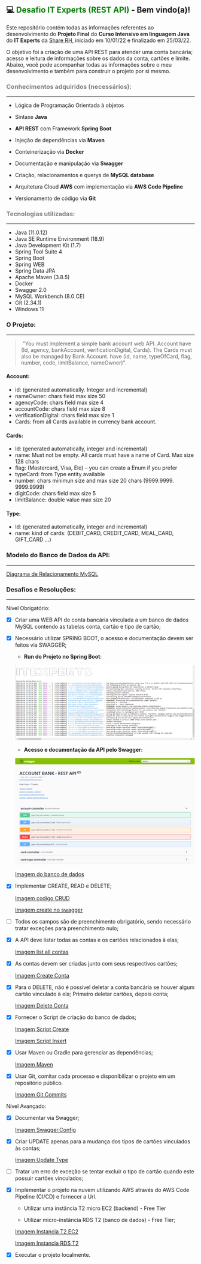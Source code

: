 ## :computer: <font color=green>Desafio IT Experts (REST API)</font>  - Bem vindo(a)!



Este repositório contém todas as informações referentes ao desenvolvimento do **Projeto Final** do **Curso Intensivo em linguagem Java** do **IT Experts** da [Share RH](sharerh.com), iniciado em 10/01/22 e finalizado em 25/03/22.

O objetivo foi a criação de uma API REST para atender uma conta bancária; acesso e leitura de informações sobre os dados da conta, cartões e limite. Abaixo, você pode acompanhar todas as informações sobre o meu desenvolvimento e também para construir o projeto por si mesmo.



### <font color=grey>Conhecimentos adquiridos (necessários):</font>

------

- Lógica de Programação Orientada à objetos

- Sintaxe **Java**

- **API REST** com Framework **Spring Boot**

- Injeção de dependências via **Maven**

- Conteinerização via **Docker**

- Documentação e manipulação via **Swagger**

- Criação, relacionamentos e querys de **MySQL database**

- Arquitetura Cloud **AWS** com implementação via **AWS Code Pipeline**
- Versionamento de código via **Git**



### <font color=grey>Tecnologias utilizadas:</font>

------

- Java (11.0.12)
- Java SE Runtime Environment (18.9)
- Java Development Kit (1.7)
- Spring Tool Suite 4
- Spring Boot
- Spring WEB
- Spring Data JPA
- Apache Maven (3.8.5)
- Docker
- Swagger 2.0
- MySQL Workbench (8.0 CE)
- Git (2.34.1)
- Windows 11

### O Projeto:

------

> ​	"You must implement a simple bank account web API. Account have (Id, agency, bankAccount, verificationDigital, Cards). The Cards must also be managed by Bank Account. have (id, name, typeOfCard, flag, number, code, limitBalance, nameOwner)".

#### Account:

- id: (generated automatically. Integer and incremental)
- nameOwner: chars field max size 50
- agencyCode: chars field max size 4
- accountCode: chars field max size 8
- verificationDigital: chars field max size 1
- Cards: from all Cards available in currency bank account.

#### Cards:

- Id: (generated automatically, integer and incremental)
- name: Must not be empty. All cards must have a name of Card. Max size 128 chars
- flag: (Mastercard, Visa, Elo) – you can create a Enum if you prefer
- typeCard: from Type entity available
- number: chars minimun size and max size 20 chars (9999.9999. 9999.9999)
- digitCode: chars field max size 5
- limitBalance: double value max size 20

#### Type:

- Id: (generated automatically, integer and incremental)
- name: kind of cards: (DEBIT_CARD, CREDIT_CARD, MEAL_CARD, GIFT_CARD ...)



### Modelo do Banco de Dados da API:

------

[Diagrama de Relacionamento MySQL](https://github.com/Daiene-Fortunato/accountbank/tree/main/imagesdiagramabanco.png)



### Desafios e Resoluções:

------

Nível Obrigatório:

- [x] Criar uma WEB API de conta bancária vinculada a um banco de dados MySQL contendo as tabelas conta, cartão e tipo de cartão;

- [x] Necessário utilizar SPRING BOOT, o acesso e documentação devem ser feitos via SWAGGER;

  * **Run do Projeto no Spring Boot**:

  ![Imagem código API](https://github.com/Daiene-Fortunato/accountbank/blob/1b5a55b3dd49da04072bef09a7b09a345cd26e69/images/codigoapi.png?raw=true)

  - **Acesso e documentação da API pelo Swagger:**

  ![Imagem home no swagger](https://github.com/Daiene-Fortunato/accountbank/blob/1b5a55b3dd49da04072bef09a7b09a345cd26e69/images/swaggerhome.png?raw=true)

  

  [Imagem do banco de dados](https://github.com/Daiene-Fortunato/accountbank/tree/main/images/accountdata.png)

- [x] Implementar CREATE, READ e DELETE;

  [Imagem codigo CRUD](https://github.com/Daiene-Fortunato/accountbank/tree/main/images/codigocrud.png)

  [Imagem create no swagger](https://github.com/Daiene-Fortunato/accountbank/tree/main/images/swaggercrud.png)

- [ ] Todos os campos são de preenchimento obrigatório, sendo necessário tratar exceções para preenchimento nulo;

- [x] A API deve listar todas as contas e os cartões relacionados à elas;

  [Imagem list all contas](https://github.com/Daiene-Fortunato/accountbank/tree/main/images/listallcontas.png)

- [x] As contas devem ser criadas junto com seus respectivos cartões;

  [Imagem Create Conta](https://github.com/Daiene-Fortunato/accountbank/tree/main/images/createconta.png)

- [x] Para o DELETE, não é possível deletar a conta bancária se houver algum cartão vinculado à ela; Primeiro deletar cartões, depois conta;

  [Imagem Delete Conta](https://github.com/Daiene-Fortunato/accountbank/tree/main/images/deleteconta.png)

- [x] Fornecer o Script de criação do banco de dados;

  [Imagem Script Create](https://github.com/Daiene-Fortunato/accountbank/tree/main/images/scriptcreate.png)

  [Imagem Script Insert](https://github.com/Daiene-Fortunato/accountbank/tree/main/images/scriptinsert.png)

- [x] Usar Maven ou Gradle para gerenciar as dependências;

  [Imagem Maven](https://github.com/Daiene-Fortunato/accountbank/tree/main/images/maven.png)

- [x] Usar Git, comitar cada processo e disponibilizar o projeto em um repositório público.

  [Imagem Git Commits](https://github.com/Daiene-Fortunato/accountbank/tree/main/images/gitcommit.png)

Nível Avançado:

- [x] Documentar via Swagger;

  [Imagem Swagger.Config](https://github.com/Daiene-Fortunato/accountbank/tree/main/images/swaggerconfig.png)

- [x] Criar UPDATE apenas para a mudança dos tipos de cartões vinculados às contas;

  [Imagem Update Type](https://github.com/Daiene-Fortunato/accountbank/tree/main/images/updatetype.png)

- [ ] Tratar um erro de exceção se tentar excluir o tipo de cartão quando este possuir cartões vinculados;

- [x] Implementar o projeto na nuvem utilizando AWS através do AWS Code Pipeline (CI/CD) e fornecer a Url.

  - Utilizar uma instância T2 micro EC2 (backend) - Free Tier

  - Utilizar micro-instância RDS T2 (banco de dados) - Free Tier;

  [Imagem Instancia T2 EC2](https://github.com/Daiene-Fortunato/accountbank/tree/main/images/instanciat2ec2.png) 

  [Imagem Instancia RDS T2](https://github.com/Daiene-Fortunato/accountbank/tree/main/images/instanciardst2.png)

- [x] Executar o projeto localmente.

